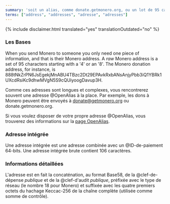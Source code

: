 ```yaml
---
summary: 'soit un alias, comme donate.getmonero.org, ou un lot de 95 caractères commençant par un 4'
terms: ["address", "addresses", "adresse", "adresses"]
---
```


{% include disclaimer.html translated="yes" translationOutdated="no" %}

### Les Bases

When you send Monero to someone you only need one piece of information, and
that is their Monero address. A *raw* Monero address is a set of 95
characters starting with a '4' or an '8'. The Monero donation address, for
instance, is
888tNkZrPN6JsEgekjMnABU4TBzc2Dt29EPAvkRxbANsAnjyPbb3iQ1YBRk1UXcdRsiKc9dhwMVgN5S9cQUiyoogDavup3H.

Comme ces adresses sont longues et complexes, vous rencontrerez souvent une
adresse @OpenAlias à la place. Par exemple, les dons à Monero peuvent être
envoyés à donate@getmonero.org ou donate.getmonero.org.

Si vous voulez disposer de votre propre adresse @OpenAlias, vous trouverez
des informations sur la [page OpenAlias](https://openalias.org/).

### Adresse intégrée

Une adresse intégrée est une adresse combinée avec un @ID-de-paiement
64-bits. Une adresse intégrée brute contient 106 caractères.

### Informations détaillées

L'adresse est en fait la concaténation, au format Base58, de la
@clef-de-dépense *publique* et de la @clef-d'audit *publique*, préfixée avec
le type de réseau (le nombre 18 pour Monero) et suffixée avec les quatre
premiers octets du hachage Keccac-256 de la chaîne complète (utilisée comme
somme de contrôle).
